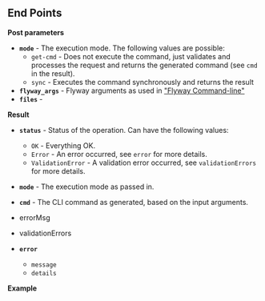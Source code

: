 
## End Points
<!-- see https://github.com/pando85/cherrymusic/blob/devel-django/docs/api/v1/index.md -->

**Post parameters** 

- **`mode`** - The execution mode. The following values are possible:
  - `get-cmd` - Does not execute the command, just validates and processes the request and returns the generated command (see `cmd` in the result).
  - `sync` - Executes the command synchronously and returns the result
- **`flyway_args`** - Flyway arguments as used in ["Flyway Command-line"](https://flywaydb.org/documentation/commandline/)
- **`files`** - 

**Result**

- **`status`** - Status of the operation. Can have the following values:  
  - `OK` - Everything OK.
  - `Error` - An error occurred, see `error` for more details.
  - `ValidationError` - A validation error occurred, see `validationErrors` for more details.
- **`mode`** - The execution mode as passed in.
- **`cmd`** - The CLI command as generated, based on the input arguments.
- errorMsg
- validationErrors

- **`error`**
  - `message`
  - `details`

**Example**

